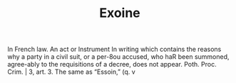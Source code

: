 ---
title: Exoine
letter: E
permalink: "/definitions/bld-exoine.html"
body: In French law. An act or lnstrument In writing which contains the reasons why
  a party in a civil suit, or a per-8ou accused, who haR been summoned, agree-ably
  to the requisitions of a decree, does not appear. Poth. Proc. Crim. | 3, art. 3.
  The same as “Essoin,” (q. v
published_at: '2018-07-07'
source: Black's Law Dictionary 2nd Ed (1910)
layout: post
---